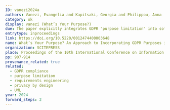 ```yaml
---
ID: vanezi2024a
authors: Vanezi, Evangelia and Kapitsaki, Georgia and Philippou, Anna
category: ok
display: vanezi (What’s Your Purpose?)
due: The paper explicitly integrates GDPR "purpose limitation" into software requirements analysis, extending UML diagrams to include personal data usage and ownership, supporting formal compliance checks
entrytype: inproceedings
link: https://doi.org/10.5220/0012474400003648
name: What’s Your Purpose? An Approach to Incorporating GDPR Purposes into Requirements Analysis
organization: SCITEPRESS
place: Proceedings of the 10th International Conference on Information Systems Security and Privacy (ICISSP 2024)
pp: 907-914
provenance_related: true
related:
  - GDPR compliance
  - purpose limitation
  - requirements engineering
  - privacy by design
  - UML
year: 2024
forward_steps: 2
---
```


